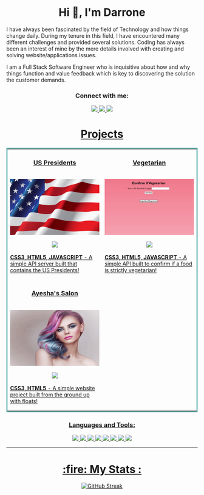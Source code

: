 <h1 align="center">Hi 👋, I'm Darrone</h1>


I have always been fascinated by the field of Technology and how things change daily.  During my tenure in this field, I have encountered many different challenges and provided several solutions.  Coding has always been an interest of mine by the mere details involved with creating and solving website/applications issues.

I am a Full Stack Software Engineer who is inquisitive about how and why things function and value feedback which is key to discovering the solution the customer demands.


<h3 align="center">Connect with me:</h3>
<p align="center">
  
  <a href="https://dasdev.netlify.app/" target="_blank">
   <img src="https://img.shields.io/static/v1?label=|&message=WEBSITE&color=blue&style=plastic&logo=react&logo-color=blue"/>
  </a>
  <a href="https://www.linkedin.com/in/dasdev/" target="_blank">
    <img src="https://img.shields.io/static/v1?label=|&message=LINKED-IN&color=yellow&style=plastic&logo=linkedin&logo-color=white"/>
  </a>
  <a href="https://twitter.com/dasdev_" target="_blank">
    <img src="https://img.shields.io/static/v1?label=|&message=TWITTER&color=blue&style=plastic&logo=twitter&logo-color=white"/>
  
<!--   </a>
  <a href="https://acrobat.adobe.com/link/review?uri=urn:aaid:scds:US:9046f300-3e3d-4f66-a758-0a2f97b51fb9" target="_blank">
    <img src="https://img.shields.io/static/v1?label=|&message=RESUME&color=yellow&style=plastic&logo=react&logo-color=white"/>
  </a> -->
</p>


<h1 align="center">Projects</h1>
<table bordercolor="#66b2b2">
  
  <tr>
     <td width="50%" valign="top">
      <h3 align="center">US Presidents</h3>
        <br />
   <a target="_blank" href="#">
        <img src="https://github.com/BigSuggs72/presapp/blob/main/image/USFlag.gif" width="100%" alt="US President website"/>
        </a>
        <br />
        <p align="center"> 
          
  <a href="https://uspres.netlify.app/" target="_blank">
    <img src="https://img.shields.io/static/v1?label=|&message=VISIT SITE&color=blue&style=plastic&logo=wordpress&logo-color=white"/>
  </a>
      </p>
        <p><strong>CSS3, HTML5, JAVASCRIPT</strong> - A simple API server built that contains the US Presidents!</p>
    </td>
    
   <td width="50%" valign="top">
      <h3 align="center">Vegetarian</h3>
        <br />
   <a target="_blank" href="#">
<!--         <img src="https://github.com/BigSuggs72/vegetarian-checker/blob/main/hpvgtarian.png" width="100%" alt="VGTarian website"/> -->
        <img src="https://github.com/BigSuggs72/vegetarian-checker/blob/main/vgtarian.gif" width="100%" alt="VGTarian website"/>
        </a>
        <br />
        <p align="center"> 
          
  <a href="https://vgtarian.netlify.app/" target="_blank">
    <img src="https://img.shields.io/static/v1?label=|&message=VISIT SITE&color=yellow&style=plastic&logo=wordpress&logo-color=white"/>
  </a>
      </p>
        <p><strong>CSS3, HTML5, JAVASCRIPT</strong> - A simple API built to confirm if a food is strictly vegetarian!</p>
    </td>
    
  </tr>
  <tr>
   <td width="50%" valign="top">
      <h3 align="center">Ayesha's Salon</h3>
        <br />
      <a target="_blank" href="#">
<!--             <img src="https://github.com/BigSuggs72/salon/blob/main/images/main.png" width="100%" height="50%" alt="HairSalon"/> -->
            <img src="https://github.com/BigSuggs72/salon/blob/main/images/main.gif" width="100%" height="50%" alt="HairSalon"/>
        </a>
        <br />
        <p align="center">
          
  <a href="https://aysalon.netlify.app/" target="_blank">
    <img src="https://img.shields.io/static/v1?label=|&message=VISIT SITE&color=blue&style=plastic&logo=wordpress&logo-color=white"/>
  </a>
      </p>
         <p><strong>CSS3, HTML5</strong> - A simple website project built from the ground up with floats!</p>
    </td>
    </tr>
    
    
    
    
    
  </table>
  
  
<h3 align="center">Languages and Tools:</h3>
<p align="center">
    <img src="https://img.shields.io/static/v1?label=|&message=REACT.JS&color=yellow&style=plastic&logo=react"/>
    <img src="https://img.shields.io/static/v1?label=|&message=HTML5&color=blue&style=plastic&logo=html5"/>
    <img src="https://img.shields.io/static/v1?label=|&message=CSS3&color=yellow&style=plastic&logo=css3"/>
    <img src="https://img.shields.io/static/v1?label=|&message=JAVASCRIPT&color=blue&style=plastic&logo=javascript"/>
    <img src="https://img.shields.io/static/v1?label=|&message=MONGO-DB&color=yellow&style=plastic&logo=mongodb"/>
    <img src="https://img.shields.io/static/v1?label=|&message=GIT&color=blue&style=plastic&logo=git"/>
    <img src="https://img.shields.io/static/v1?label=|&message=NODE.JS&color=yellow&style=plastic&logo=react"/>
    <img src="https://img.shields.io/static/v1?label=|&message=EXPRESS&color=blue&style=plastic&logo=express"/>
  <p align="center">

 ---
    
 <div align="center">
<h1 align=center> :fire: My Stats :</h1>


[![GitHub Streak](http://github-readme-streak-stats.herokuapp.com?user=BigSuggs72&theme=solarized-light&hide_border=true&date_format=%5BY%20%5DM%20j)](https://git.io/streak-stats)
   
<!--    yeblu -->
<!--    navy-gear -->
<!--    solarized-light -->
 </div>
